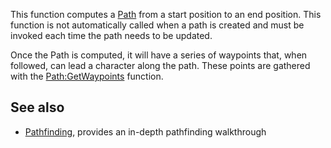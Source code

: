 This function computes a [Path](https://developer.roblox.com/en-us/api-reference/class/Path) from a start position to an end position. This function is not automatically called when a path is created and must be invoked each time the path needs to be updated.

Once the Path is computed, it will have a series of waypoints that, when followed, can lead a character along the path. These points are gathered with the [Path:GetWaypoints](https://developer.roblox.com/en-us/api-reference/function/Path/GetWaypoints) function.

See also
--------

*   [Pathfinding](https://developer.roblox.com/en-us/articles/Pathfinding), provides an in-depth pathfinding walkthrough